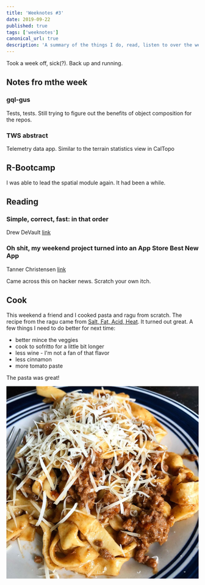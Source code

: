 ```yaml
---
title: 'Weeknotes #3'
date: 2019-09-22
published: true
tags: ['weeknotes']
canonical_url: true
description: 'A summary of the things I do, read, listen to over the week'
---
```


Took a week off, sick(?). Back up and running.

## Notes fro mthe week

### gql-gus

Tests, tests. Still trying to figure out the benefits of object composition for the repos.

### TWS abstract

Telemetry data app. Similar to the terrain statistics view in CalTopo

## R-Bootcamp

I was able to lead the spatial module again. It had been a while.

## Reading

### Simple, correct, fast: in that order
Drew DeVault [link](https://drewdevault.com/2018/07/09/Simple-correct-fast.html)

### Oh shit, my weekend project turned into an App Store Best New App
Tanner Christensen [link](https://tannerchristensen.com/blog/2018/12/30/oh-shit-my-weekend-project-turned-into-an-app-store-best-new-app)

Came across this on hacker news. Scratch your own itch. 

## Cook

This weekend a friend and I cooked pasta and ragu from scratch. The recipe from the ragu came from [Salt, Fat, Acid, Heat](https://www.saltfatacidheat.com/buy-book). It turned out great. A few things I need to do better for next time: 

* better mince the veggies
* cook to sofritto for a little bit longer
* less wine - I'm not a fan of that flavor
* less cinnamon
* more tomato paste

The pasta was great!

![pasta and ragu](pasta-ragu.jpg)